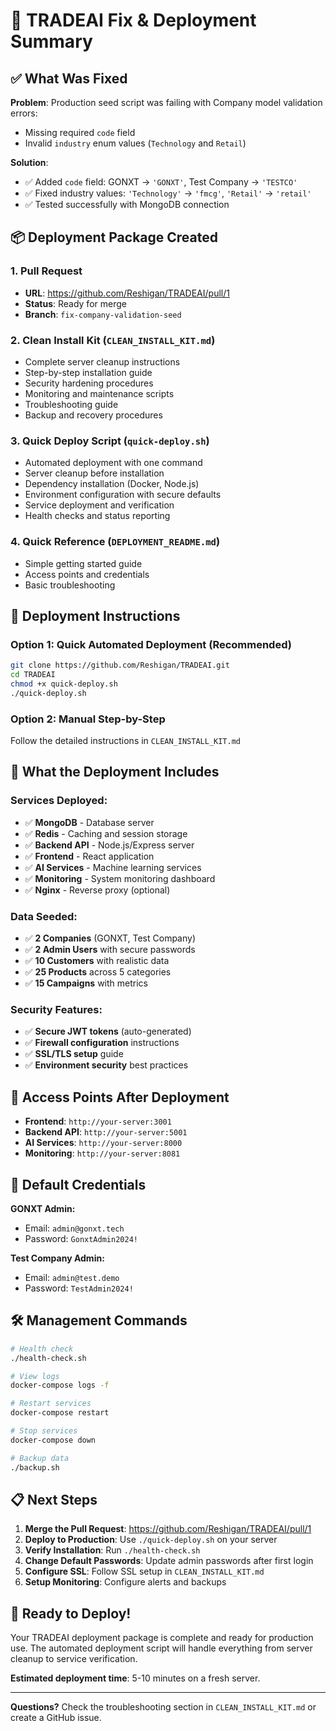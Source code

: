# 🎯 TRADEAI Fix & Deployment Summary

## ✅ What Was Fixed

**Problem**: Production seed script was failing with Company model validation errors:
- Missing required `code` field
- Invalid `industry` enum values (`Technology` and `Retail`)

**Solution**: 
- ✅ Added `code` field: GONXT → `'GONXT'`, Test Company → `'TESTCO'`
- ✅ Fixed industry values: `'Technology'` → `'fmcg'`, `'Retail'` → `'retail'`
- ✅ Tested successfully with MongoDB connection

## 📦 Deployment Package Created

### 1. **Pull Request**
- **URL**: https://github.com/Reshigan/TRADEAI/pull/1
- **Status**: Ready for merge
- **Branch**: `fix-company-validation-seed`

### 2. **Clean Install Kit** (`CLEAN_INSTALL_KIT.md`)
- Complete server cleanup instructions
- Step-by-step installation guide
- Security hardening procedures
- Monitoring and maintenance scripts
- Troubleshooting guide
- Backup and recovery procedures

### 3. **Quick Deploy Script** (`quick-deploy.sh`)
- Automated deployment with one command
- Server cleanup before installation
- Dependency installation (Docker, Node.js)
- Environment configuration with secure defaults
- Service deployment and verification
- Health checks and status reporting

### 4. **Quick Reference** (`DEPLOYMENT_README.md`)
- Simple getting started guide
- Access points and credentials
- Basic troubleshooting

## 🚀 Deployment Instructions

### Option 1: Quick Automated Deployment (Recommended)

```bash
git clone https://github.com/Reshigan/TRADEAI.git
cd TRADEAI
chmod +x quick-deploy.sh
./quick-deploy.sh
```

### Option 2: Manual Step-by-Step

Follow the detailed instructions in `CLEAN_INSTALL_KIT.md`

## 🔧 What the Deployment Includes

### Services Deployed:
- ✅ **MongoDB** - Database server
- ✅ **Redis** - Caching and session storage
- ✅ **Backend API** - Node.js/Express server
- ✅ **Frontend** - React application
- ✅ **AI Services** - Machine learning services
- ✅ **Monitoring** - System monitoring dashboard
- ✅ **Nginx** - Reverse proxy (optional)

### Data Seeded:
- ✅ **2 Companies** (GONXT, Test Company)
- ✅ **2 Admin Users** with secure passwords
- ✅ **10 Customers** with realistic data
- ✅ **25 Products** across 5 categories
- ✅ **15 Campaigns** with metrics

### Security Features:
- ✅ **Secure JWT tokens** (auto-generated)
- ✅ **Firewall configuration** instructions
- ✅ **SSL/TLS setup** guide
- ✅ **Environment security** best practices

## 📍 Access Points After Deployment

- **Frontend**: `http://your-server:3001`
- **Backend API**: `http://your-server:5001`
- **AI Services**: `http://your-server:8000`
- **Monitoring**: `http://your-server:8081`

## 🔑 Default Credentials

**GONXT Admin:**
- Email: `admin@gonxt.tech`
- Password: `GonxtAdmin2024!`

**Test Company Admin:**
- Email: `admin@test.demo`
- Password: `TestAdmin2024!`

## 🛠️ Management Commands

```bash
# Health check
./health-check.sh

# View logs
docker-compose logs -f

# Restart services
docker-compose restart

# Stop services
docker-compose down

# Backup data
./backup.sh
```

## 📋 Next Steps

1. **Merge the Pull Request**: https://github.com/Reshigan/TRADEAI/pull/1
2. **Deploy to Production**: Use `./quick-deploy.sh` on your server
3. **Verify Installation**: Run `./health-check.sh`
4. **Change Default Passwords**: Update admin passwords after first login
5. **Configure SSL**: Follow SSL setup in `CLEAN_INSTALL_KIT.md`
6. **Setup Monitoring**: Configure alerts and backups

## 🎉 Ready to Deploy!

Your TRADEAI deployment package is complete and ready for production use. The automated deployment script will handle everything from server cleanup to service verification.

**Estimated deployment time**: 5-10 minutes on a fresh server.

---

**Questions?** Check the troubleshooting section in `CLEAN_INSTALL_KIT.md` or create a GitHub issue.